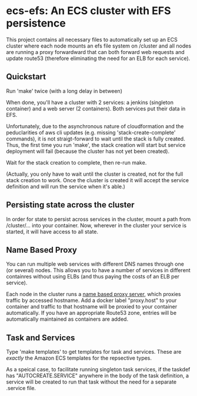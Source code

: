ecs-efs:  An ECS cluster with EFS persistence
=============================================

This project contains all necessary files to automatically set up an
ECS cluster where each node mounts an efs file system on /cluster and
all nodes are running a proxy forwardward that can both forward web
requests and update route53 (therefore eliminating the need for an ELB
for each service).

Quickstart
----------

Run 'make' twice (with a long delay in between)

When done, you'll have a cluster with 2 services: a jenkins (singleton
container) and a web server (2 containers).  Both services put their
data in EFS.

Unfortunately, due to the asynchronous nature of cloudformation and
the peduclarities of aws cli updates (e.g. missing
'stack-create-complete' commands), it is not straigt-forward to wait
until the stack is fully created.  Thus, the first time you run
'make', the stack creation will start but service deployment will fail
(because the cluster has not yet been created).

Wait for the stack creation to complete, then re-run make.

(Actually, you only have to wait until the cluster is created, not for
the full stack creation to work.  Once the cluster is created it will
accept the service definition and will run the service when it's
able.)

Persisting state across the cluster
-----------------------------------

In order for state to persist across services in the cluster, mount a
path from /cluster/... into your container.  Now, wherever in the
cluster your service is started, it will have access to all state.

Name Based Proxy
----------------

You can run multiple web services with different DNS names through one
(or several) nodes.  This allows you to have a number of services in
different containres without using ELBs (and thus paying the costs of
an ELB per service).

Each node in the cluster runs a [name based proxy
server](https://github.com/deweysasser/docker-name-proxy-server),
which proxies traffic by accessed hostname.  Add a docker label
"proxy.host" to your container and traffic to that hostname will be
proxied to your container automatically.  If you have an appropriate
Route53 zone, entries will be automatically maintained as containers
are added.

Task and Services
-----------------

Type 'make templates' to get templates for task and services.  These
are *exactly* the Amazon ECS templates for the repsective types.

As a speical case, to facilitate running singleton task services, if
the taskdef has "AUTOCREATE.SERVICE" anywhere in the body of the task
definition, a service will be created to run that task without the
need for a separate .service file.